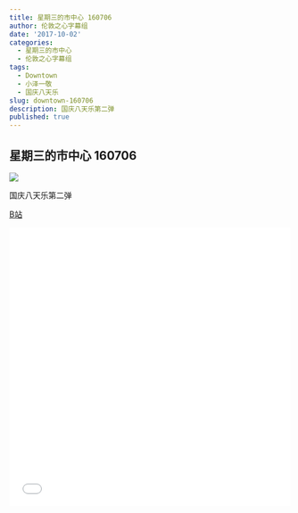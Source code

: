 ```yaml
---
title: 星期三的市中心 160706
author: 伦敦之心字幕组
date: '2017-10-02'
categories:
  - 星期三的市中心
  - 伦敦之心字幕组
tags:
  - Downtown
  - 小泽一敬
  - 国庆八天乐
slug: downtown-160706
description: 国庆八天乐第二弹
published: true
---
```


## 星期三的市中心 160706

![](https://wx1.sinaimg.cn/mw1024/a5ffaf9bgy1fk3ye17bwaj20dc08cjrv.jpg)

国庆八天乐第二弹

[B站](https://www.bilibili.com/video/av14999809/)

<iframe src="//www.bilibili.com/html/html5player.html?cid=24415801&aid=14988412" width="100%" height="500" frameborder="0" allowfullscreen="allowfullscreen"></iframe>


